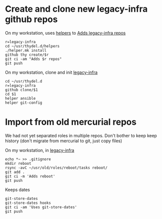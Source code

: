 # Create and clone new legacy-infra github repos

On my workstation, uses [helpers][] to [Adds legacy-infra repos][]

```
r=legacy-infra
cd ~/usr/thydel.d/helpers
./helper.mk install
github thy create/$r
git ci -am "Adds $r repos"
git push
```

[helpers]: https://github.com/thydel/helpers "github.com"
[Adds legacy-infra repos]:
	https://github.com/thydel/helpers/commit/c99d79231c69b6b997fa6ac1730e9bce0140e7ed "github.com"

On my workstation, clone and init [legacy-infra][]

```
cd ~/usr/thydel.d
r=legacy-infra
github clone/$1
cd $1
helper ansible
helper git-config
```

[legacy-infra]: https://github.com/thydel/legacy-infra "github.com"

# Import from old mercurial repos

We had not yet separated roles in multiple repos. Don't bother to keep
keep history (don't migrate from mercurial to git, just copy files)

On my workstation, in [legacy-infra][]

```
echo *~ >> .gitignore
mkdir reboot
rsync -avC ~/usr/old/roles/reboot/tasks reboot/
git add .
git ci -m 'Adds reboot'
git push
```

Keeps dates

```
git-store-dates
git-store-dates hooks
git ci -am 'Uses git-store-dates'
git push
```

